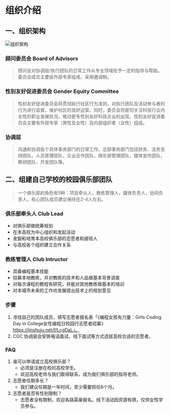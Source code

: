 # 组织介绍

## 一、组织架构

![组织架构](http://wx3.sinaimg.cn/mw690/0060lm7Tly1fvm2vf70kxj30zk0k0ta0.jpg)


### 顾问委员会 Board of Advisors

> 顾问会对协调层/执行团队的日常工作从专业领域给予一定的指导与帮助。委员会成员主要由外部专家组成，采用邀请制。


### 性别友好促进委员会 Gender Equity Committee

> 性别友好促进委员会将贯彻执行社区行为准则，对执行团队及活动参与者的行为进行监督，维护社区的良好运营。同时，委员会将密切关注科技行业内女性的职业发展状况，推动更多性别友好科技企业的出现。性别友好促进委员会主要有外部专家（男性及女性）及内部组织者（女性）组成。

### 协调层 

> 沟通和协调各个具体事务部门的日常工作。总部事务部门包括财务、法务支持团队，人员管理团队，企业合作团队，俱乐部管理团队，媒体宣传团队，教研团队，开发团队等。


## 二、组建自己学校的校园俱乐部团队

> 一个俱乐部的角色有5种：项目牵头人，教练管理人，媒体负责人，协同负责人，核心团队成员建议保持在2-4人左右。

### 俱乐部牵头人 Club Lead

- 对俱乐部做统筹规划
- 在本高校为中心组织和发起活动
- 发掘和培育本高校俱乐部的志愿者和接班人
- 与高校各个组织建立合作关系

### 教练管理人 Club Intructor

- 具备编程基本技能
- 招募本地教练，并对教练的技术和人品做基本背景调查
- 对每次课程的教程有研究，并能对其他教练做基本的培训
- 对本城市未来的工作坊发展提出技术上的规划意见

### 步骤

1. 寻找自己的团队成员，填写志愿者报名表「《编程女孩有力量：Girls Coding Day in College女性编程日校园行志愿者招募》https://jinshuju.net/f/LcgDaL」。
2. CGC 协调层会安排电话面试、线下面试等方式选拔高校合适的志愿者。

### FAQ

1. 谁可以申请成立高校俱乐部？
   - 必须是注册在校的高校学生。
   - 欢迎高校老师与我们取得联系，成为我们俱乐部的指导老师。
2. 志愿者任期多长？
   - 我们建议任期是一年时间，至少需要担任6个月。
3. 志愿者是否有性别限制？
   - 志愿者没有限制，欢迎各路英豪报名。线下活动因资源有限，仅供女性学员参与。
